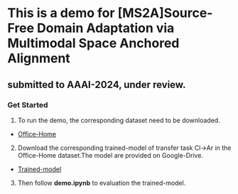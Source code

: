 # This is a demo for [MS2A]Source-Free Domain Adaptation via Multimodal Space Anchored Alignment 
## submitted to AAAI-2024, under review.

### Get Started

1. To run the demo, the corresponding dataset need to be downloaded.

- [Office-Home](https://drive.google.com/file/d/0B81rNlvomiwed0V1YUxQdC1uOTg/view)

2. Download the corresponding trained-model of transfer task Cl→Ar in the Office-Home dataset.The model are provided on Google-Drive.

- [Trained-model](https://drive.google.com/file/d/19bfAx2yajdqbVxA2Rk9HM9ynn2yU6hSm/view?usp=sharing)

3. Then follow **demo.ipynb** to evaluation the trained-model.
